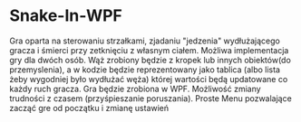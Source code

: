 # Snake-In-WPF

Gra oparta na sterowaniu strzałkami, zjadaniu "jedzenia" wydłużającego gracza i śmierci przy zetknięciu z własnym ciałem.
Możliwa implementacja gry dla dwóch osób.
Wąż zrobiony będzie z kropek lub innych obiektów(do przemyslenia), a w kodzie będzie reprezentowany jako tablica (albo lista żeby wygodniej było wydłużać węża) której wartości będą updatowane co każdy ruch gracza.
Gra będzie zrobiona w WPF. 
Możliwość zmiany trudności z czasem (przyśpieszanie poruszania).
Proste Menu pozwalające zacząć gre od początku i zmianę ustawień
